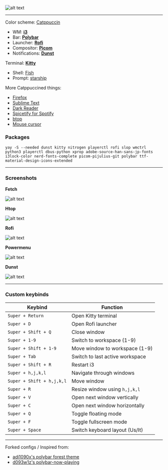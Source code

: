 ![alt text](https://github.com/Zerodya/dotfiles/raw/main/Comfy%20station%20i3/screenshots/clean.png)

***
Color scheme: [Catppuccin](https://github.com/catppuccin/catppuccin)
- WM: [**i3**](https://github.com/Zerodya/dotfiles/tree/main/Comfy%20station%20i3/.config/i3)
- Bar: [**Polybar**](https://github.com/Zerodya/dotfiles/tree/main/Comfy%20station%20i3/.config/polybar)
- Launcher: [**Rofi**](https://github.com/Zerodya/dotfiles/tree/main/Comfy%20station%20i3/.config/rofi)
- Compositor: [**Picom**](https://github.com/Zerodya/dotfiles/tree/main/Comfy%20station%20i3/.config/picom)
- Notifications: [**Dunst**](https://github.com/Zerodya/dotfiles/tree/main/Comfy%20station%20i3/.config/dunst)

Terminal: [**Kitty**](https://github.com/Zerodya/dotfiles/tree/main/Comfy%20station%20i3/.config/kitty)
- Shell: [Fish](https://github.com/catppuccin/fish)
- Prompt: [starship](https://starship.rs/)

More Catppuccined things:
  - [Firefox](https://addons.mozilla.org/en-US/firefox/addon/catppuccin-dark-sky/)
  - [Sublime Text](https://github.com/catppuccin/sublime-text)
  - [Dark Reader](https://github.com/catppuccin/dark-reader)
  - [Spicetify for Spotify](https://github.com/catppuccin/spicetify)
  - [btop](https://github.com/catppuccin/btop)
  - [Mouse cursor](https://github.com/catppuccin/cursors)

### Packages
```
yay -S --needed dunst kitty nitrogen playerctl rofi slop wmctrl python3 playerctl dbus-python xprop adobe-source-han-sans-jp-fonts i3lock-color nerd-fonts-complete picom-pijulius-git polybar ttf-material-design-icons-extended
```

***
### Screenshots


**Fetch**

![alt text](https://github.com/Zerodya/dotfiles/raw/main/Comfy%20station%20i3/screenshots/fetch.png)


**Htop**

![alt text](https://github.com/Zerodya/dotfiles/raw/main/Comfy%20station%20i3/screenshots/htop.png)


**Rofi**

![alt text](https://github.com/Zerodya/dotfiles/raw/main/Comfy%20station%20i3/screenshots/rofi.png)


**Powermenu**

![alt text](https://github.com/Zerodya/dotfiles/raw/main/Comfy%20station%20i3/screenshots/powermenu.png)


**Dunst**

![alt text](https://github.com/Zerodya/dotfiles/raw/main/Comfy%20station%20i3/screenshots/dunst.png)

***
### Custom keybinds

| Keybind | Function |
| --- | --- |
| `Super + Return` | Open Kitty terminal |
| `Super + D` | Open Rofi launcher |
| `Super + Shift + Q` | Close window |
| `Super + 1-9` | Switch to workspace (1-9) |
| `Super + Shift + 1-9` | Move window to workspace (1-9) |
| `Super + Tab` | Switch to last active workspace |
| `Super + Shift + R` | Restart i3 |
| `Super + h,j,k,l` | Navigate through windows |
| `Super + Shift + h,j,k,l` | Move window |
| `Super + R` | Resize window using `h,j,k,l` |
| `Super + V` | Open next window vertically |
| `Super + C` | Open next window horizontally |
| `Super + Q` | Toggle floating mode |
| `Super + F` | Toggle fullscreen mode |
| `Super + Space` | Switch keyboard layout (Us/It) |

***
Forked configs / Inspired from: 
- [adi1090x's polybar forest theme](https://github.com/adi1090x/polybar-themes#forest)
- [d093w1z's polybar-now-playing](https://github.com/d093w1z/polybar-now-playing/blob/master/polybar-now-playing)
